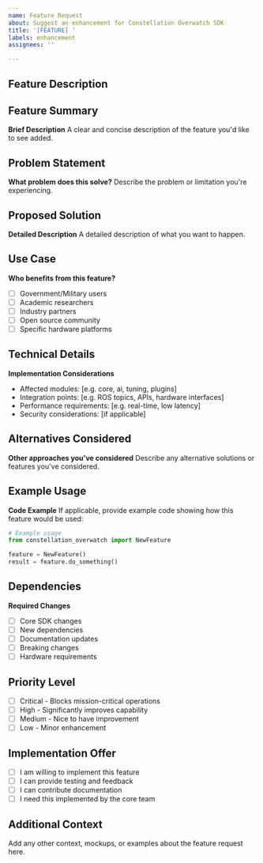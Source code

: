```yaml
---
name: Feature Request
about: Suggest an enhancement for Constellation Overwatch SDK
title: '[FEATURE] '
labels: enhancement
assignees: ''

---
```


## Feature Description

<!-- DEVTEAM: Feature request template - focus on community value and technical feasibility -->

## Feature Summary
**Brief Description**
A clear and concise description of the feature you'd like to see added.

## Problem Statement
**What problem does this solve?**
Describe the problem or limitation you're experiencing.

## Proposed Solution
**Detailed Description**
A detailed description of what you want to happen.

## Use Case
**Who benefits from this feature?**
- [ ] Government/Military users
- [ ] Academic researchers
- [ ] Industry partners
- [ ] Open source community
- [ ] Specific hardware platforms

## Technical Details
**Implementation Considerations**
- Affected modules: [e.g. core, ai, tuning, plugins]
- Integration points: [e.g. ROS topics, APIs, hardware interfaces]
- Performance requirements: [e.g. real-time, low latency]
- Security considerations: [if applicable]

## Alternatives Considered
**Other approaches you've considered**
Describe any alternative solutions or features you've considered.

## Example Usage
**Code Example**
If applicable, provide example code showing how this feature would be used:

```python
# Example usage
from constellation_overwatch import NewFeature

feature = NewFeature()
result = feature.do_something()
```

## Dependencies
**Required Changes**
- [ ] Core SDK changes
- [ ] New dependencies
- [ ] Documentation updates
- [ ] Breaking changes
- [ ] Hardware requirements

## Priority Level
- [ ] Critical - Blocks mission-critical operations
- [ ] High - Significantly improves capability
- [ ] Medium - Nice to have improvement
- [ ] Low - Minor enhancement

## Implementation Offer
- [ ] I am willing to implement this feature
- [ ] I can provide testing and feedback
- [ ] I can contribute documentation
- [ ] I need this implemented by the core team

## Additional Context
Add any other context, mockups, or examples about the feature request here.
